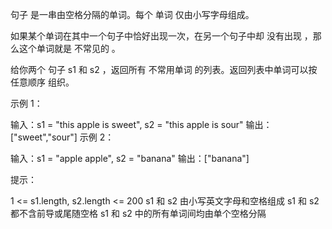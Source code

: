 句子 是一串由空格分隔的单词。每个 单词 仅由小写字母组成。

如果某个单词在其中一个句子中恰好出现一次，在另一个句子中却 没有出现 ，那么这个单词就是 不常见的 。

给你两个 句子 s1 和 s2 ，返回所有 不常用单词 的列表。返回列表中单词可以按 任意顺序 组织。

示例 1：

输入：s1 = "this apple is sweet", s2 = "this apple is sour"
输出：["sweet","sour"]
示例 2：

输入：s1 = "apple apple", s2 = "banana"
输出：["banana"]

提示：

1 <= s1.length, s2.length <= 200
s1 和 s2 由小写英文字母和空格组成
s1 和 s2 都不含前导或尾随空格
s1 和 s2 中的所有单词间均由单个空格分隔
